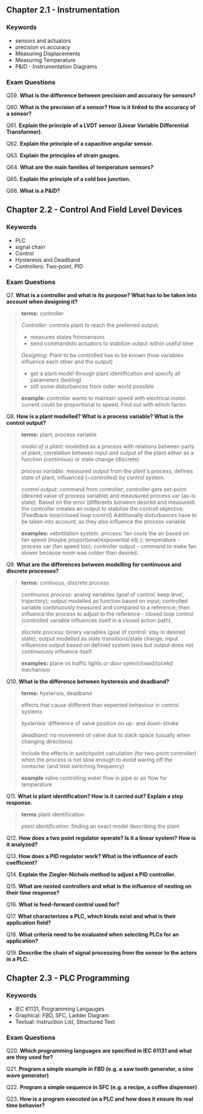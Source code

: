 ## Chapter 2.1 - Instrumentation

### Keywords
* sensors and actuators
* precision vs accuracy
* Measuring Displacements
* Measuring Temperature
* P&ID - Instrumentation Diagrams

### Exam Questions

Q59. **What is the difference between precision and accuracy for sensors?**

Q60. **What is the precision of a sensor? How is it linked to the accuracy of a sensor?**

Q61. **Explain the principle of a LVDT sensor (Linear Variable Differential Transformer).**

Q62. **Explain the principle of a capacitive angular sensor.**

Q63. **Explain the principles of strain gauges.**

Q64. **What are the main families of temperature sensors?**

Q65. **Explain the principle of a cold box junction.**

Q66. **What is a P&ID?**

## Chapter 2.2 - Control And Field Level Devices

### Keywords
* PLC
* signal chain
* Control
* Hysteresis and Deadband
* Controllers: Two-point, PID

### Exam Questions

Q7. **What is a controller and what is its purpose? What has to be taken into account when designing it?**

>**terms:** controller
>
>*Controller:* controls plant to reach the preferred output;
>  - measures states fromsensors
>  - send commandsto actuators to stabilize output within useful time
>
>*Designing:* Plant to be controlled has to be known (how variables influence each other and the output)
> - get a plant model through plant identification and specify all parameters (testing)
> - still some disturbances from outer world possible
>
>**example:** controller wants to maintain speed with electrical motor. current could be proportional to speed. Find out with which factor.

Q8. **How is a plant modelled? What is a process variable? What is the control output?**

>**terms:** plant, process variable
>
>*model of a plant:* modelled as a process with relations between parts of plant; correlation between input and output of the plant either as a function (continious) or state change (discrete)
>
>*process variable:* measured output from the plant's process, defines state of plant, influenced (~controlled) by control system.
>
>*control output:* command from controller; controller gets set-point (desired value of process variable) and meausured process var (as-is state). Based on the error (differents between desired and measured) the controller creates an output to stabilize the controll objective. (Feedback loop/closed loop control) Additionally disturbances have to be taken into account, as they also influence the process variable.
>
>**examples:** vebntilation system. process: fan cools the air based on fan speed (maybe proportional/exponential etc.); temperature - process var (fan speed too); controller output - command to make fan slower because room was colder than desired.

Q9. **What are the differences between modelling for continuous and discrete processes?**

>**terms:** contiuous, discrete process
>
>*continuous process:* analog variables (goal of control: keep level, trajectory); output modelled as function based on input; controlled variable continuously measured and compared to a reference; then influence the process to adjust to the reference - closed loop control (controlled variable influences itself in a closed action path). 
>
>*discrete process:* binary variables (goal of control: stay in desired state); output modelled as state transitions/state change; input influences output based on defined system laws but output does not continuously influence itself.
>
>**examples:** plane vs traffic lights or door open/closed/locekd mechanism

Q10. **What is the difference between hysteresis and deadband?**

>**terms:** hysterisis, deadband
>
>effects that cause diifferent than expected behaviour in control systems
>
>*hysterisis:* difference of valve position on up- and down-stroke
>
>*deadband:* no movement of valve due to slack space (usually when changing directions)
>
>Include the effects in switchpoint calculation (for two-point controller) when the process is not slow enough to avoid waring off the contacter (and limit switching frequency)
>
>**example** valve controlling water flow in pipe or air flow for temperature

Q11. **What is plant identification? How is it carried out? Explain a step response.**

>**terms** plant identification
>
>*plant identification:* finding an exact model describing the plant
>
>
>
>
>


Q12. **How does a two point regulator operate? Is it a linear system? How is it analyzed?**

Q13. **How does a PID regulator work? What is the influence of each coefficient?**

Q14. **Explain the Ziegler-Nichols method to adjust a PID controller.**

Q15. **What are nested controllers and what is the influence of nesting on their time response?**

Q16. **What is feed-forward control used for?**

Q17. **What characterizes a PLC, which kinds exist and what is their application field?**

Q18. **What criteria need to be evaluated when selecting PLCs for an application?**

Q19. **Describe the chain of signal processing from the sensor to the actors in a PLC.**


## Chapter 2.3 - PLC Programming 

### Keywords

* IEC 61131, Programming Langauges
* Graphical: FBD, SFC, Ladder Diagram
* Textual: Instruction List, Structured Text

### Exam Questions 

Q20. **Which programming languages are specified in IEC 61131 and what are they used for?**

Q21. **Program a simple example in FBD (e.g. a saw tooth generator, a sine wave generator)**

Q22. **Program a simple sequence in SFC (e.g. a recipe, a coffee dispenser)**

Q23. **How is a program executed on a PLC and how does it ensure its real time behavior?**
